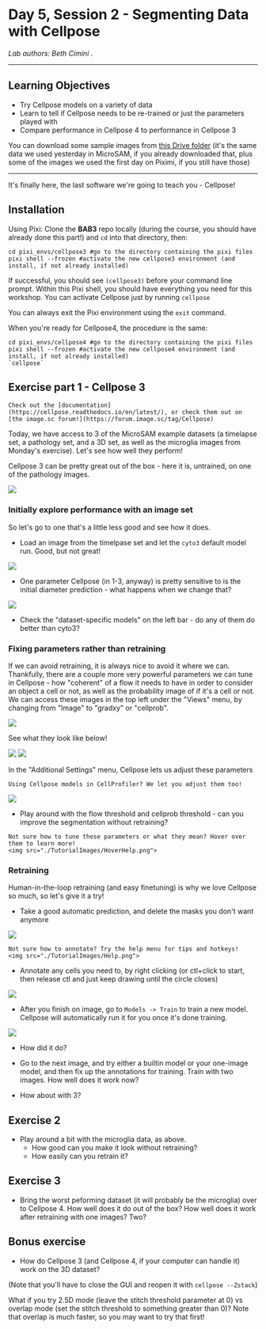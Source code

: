 # Day 5, Session 2 - Segmenting Data with Cellpose

*Lab authors: Beth Cimini* . 

---
## Learning Objectives
- Try Cellpose models on a variety of data
- Learn to tell if Cellpose needs to be re-trained or just the parameters played with
- Compare performance in Cellpose 4 to performance in Cellpose 3

You can download some sample images from [this Drive folder](https://drive.google.com/drive/folders/1NOt_OeMVr6Y5ZK5CrYtG97-P05yABHlx?usp=sharing) (it's the same data we used yesterday in MicroSAM, if you already downloaded that, plus some of the images we used the first day on Piximi, if you still have those)

---

It's finally here, the last software we're going to teach you - Cellpose!

## Installation
Using Pixi:
Clone the **BAB3** repo locally (during the course, you should have already done this part!) and `cd` into that directory, then:

```
cd pixi_envs/cellpose3 #go to the directory containing the pixi files
pixi shell --frozen #activate the new cellpose3 environment (and install, if not already installed)
```

If successful, you should see `(cellpose3)` before your command line prompt. Within this Pixi shell, you should have everything you need for this workshop. You can activate Cellpose just by running `cellpose`

You can always exit the Pixi environment using the `exit` command.


When you're ready for Cellpose4, the procedure is the same:

```
cd pixi_envs/cellpose4 #go to the directory containing the pixi files
pixi shell --frozen #activate the new cellpose4 environment (and install, if not already installed)
`cellpose`
```

## Exercise part 1 - Cellpose 3

```{margin} Want to learn more about working with Cellpose?
Check out the [documentation](https://cellpose.readthedocs.io/en/latest/), or check them out on [the image.sc forum!](https://forum.image.sc/tag/Cellpose)
```

Today, we have access to 3 of the MicroSAM example datasets (a timelapse set, a pathology set, and a 3D set, as well as the microglia images from Monday's exercise). Let's see how well they perform!

Cellpose 3 can be pretty great out of the box - here it is, untrained, on one of the pathology images. 

<img src="./TutorialImages/Path_cyto3.png">

### Initially explore performance with an image set

So let's go to one that's a little less good and see how it does.

- Load an image from the timelpase set and let the `cyto3` default model run. Good, but not great!

<img src="./TutorialImages/Fluo_cyto3_init.png">

- One parameter Cellpose (in 1-3, anyway) is pretty sensitive to is the initial diameter prediction - what happens when we change that? 

<img src="./TutorialImages/Fluo_fixedsize.png">

- Check the "dataset-specific models" on the left bar - do any of them do better than cyto3?

### Fixing parameters rather than retraining

If we can avoid retraining, it is always nice to avoid it where we can. Thankfully, there are a couple more very powerful parameters we can tune in Cellpose - how "coherent" of a flow it needs to have in order to consider an object a cell or not, as well as the probability image of if it's a cell or not. We can access these images in the top left under the "Views" menu, by changing from "Image" to "gradxy" or "cellprob".

<img src="./TutorialImages/Views.png">

See what they look like below!

<img src="./TutorialImages/Fluo_cyto3_flows.png">
<img src="./TutorialImages/Fluo_cyto3_probmap.png">

In the "Additional Settings" menu, Cellpose lets us adjust these parameters

```{margin}
Using Cellpose models in CellProfiler? We let you adjust them too!
```

<img src="./TutorialImages/Additional_Settings_Menu.png">

- Play around with the flow threshold and cellprob threshold - can you improve the segmentation without retraining?

```{tip}
Not sure how to tune these parameters or what they mean? Hover over them to learn more!
<img src="./TutorialImages/HoverHelp.png"> 
```

### Retraining

Human-in-the-loop retraining (and easy finetuning) is why we love Cellpose so much, so let's give it a try!

- Take a good automatic prediction, and delete the masks you don't want anymore
<img src="./TutorialImages/DeleteAnnotations.png">

```{tip}
Not sure how to annotate? Try the help menu for tips and hotkeys!
<img src="./TutorialImages/Help.png">
```
- Annotate any cells you need to, by right clicking (or ctl+click to start, then release ctl and just keep drawing until the circle closes)
<img src="TutorialImages/AnnotateCell.gif">

- After you finish on image, go to `Models -> Train` to train a new model. Cellpose will automatically run it for you once it's done training.
<img src="TutorialImages/TrainWindow.png">

- How did it do? 

- Go to the next image, and try either a builtin model or your one-image model, and then fix up the annotations for training. Train with two images. How well does it work now?

- How about with 3?

## Exercise 2

- Play around a bit with the microglia data, as above. 
  - How good can you make it look without retraining?
  - How easily can you retrain it?

## Exercise 3

- Bring the worst peforming dataset (it will probably be the microglia) over to Cellpose 4. How well does it do out of the box? How well does it work after retraining with one images? Two?

## Bonus exercise 
- How do Cellpose 3 (and Cellpose 4, if your computer can handle it) work on the 3D dataset? 

(Note that you'll have to close the GUI and reopen it with `cellpose --Zstack`)

What if you try 2.5D mode (leave the stitch threshold parameter at 0) vs overlap mode (set the stitch threshold to something greater than 0)? Note that overlap is much faster, so you may want to try that first!